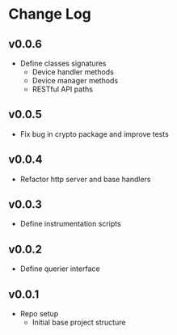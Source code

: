 # Change Log

## v0.0.6

- Define classes signatures
  - Device handler methods
  - Device manager methods
  - RESTful API paths

## v0.0.5

- Fix bug in crypto package and improve tests

## v0.0.4

- Refactor http server and base handlers

## v0.0.3

- Define instrumentation scripts

## v0.0.2

- Define querier interface

## v0.0.1

- Repo setup
    - Initial base project structure